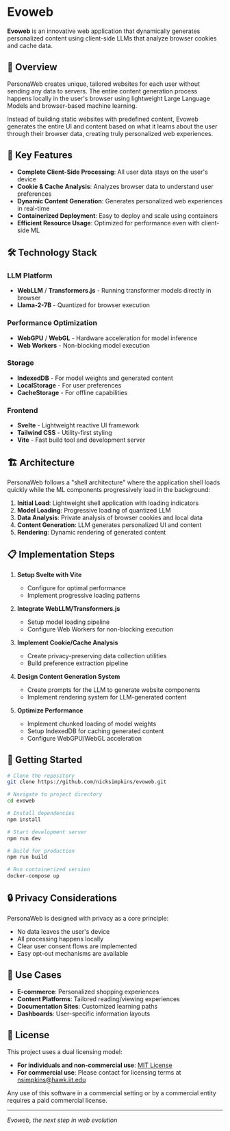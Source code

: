 # Evoweb

**Evoweb** is an innovative web application that dynamically generates personalized content using client-side LLMs that analyze browser cookies and cache data.

## 🚀 Overview

PersonaWeb creates unique, tailored websites for each user without sending any data to servers. The entire content generation process happens locally in the user's browser using lightweight Large Language Models and browser-based machine learning.

Instead of building static websites with predefined content, Evoweb generates the entire UI and content based on what it learns about the user through their browser data, creating truly personalized web experiences.

## 🔑 Key Features

- **Complete Client-Side Processing**: All user data stays on the user's device
- **Cookie & Cache Analysis**: Analyzes browser data to understand user preferences
- **Dynamic Content Generation**: Generates personalized web experiences in real-time
- **Containerized Deployment**: Easy to deploy and scale using containers
- **Efficient Resource Usage**: Optimized for performance even with client-side ML

## 🛠️ Technology Stack

### LLM Platform
- **WebLLM** / **Transformers.js** - Running transformer models directly in browser
- **Llama-2-7B** - Quantized for browser execution

### Performance Optimization
- **WebGPU** / **WebGL** - Hardware acceleration for model inference
- **Web Workers** - Non-blocking model execution

### Storage
- **IndexedDB** - For model weights and generated content
- **LocalStorage** - For user preferences
- **CacheStorage** - For offline capabilities

### Frontend
- **Svelte** - Lightweight reactive UI framework
- **Tailwind CSS** - Utility-first styling
- **Vite** - Fast build tool and development server

## 🏗️ Architecture

PersonaWeb follows a "shell architecture" where the application shell loads quickly while the ML components progressively load in the background:

1. **Initial Load**: Lightweight shell application with loading indicators
2. **Model Loading**: Progressive loading of quantized LLM
3. **Data Analysis**: Private analysis of browser cookies and local data
4. **Content Generation**: LLM generates personalized UI and content
5. **Rendering**: Dynamic rendering of generated content

## 📋 Implementation Steps

1. **Setup Svelte with Vite**
   - Configure for optimal performance
   - Implement progressive loading patterns

2. **Integrate WebLLM/Transformers.js**
   - Setup model loading pipeline
   - Configure Web Workers for non-blocking execution

3. **Implement Cookie/Cache Analysis**
   - Create privacy-preserving data collection utilities
   - Build preference extraction pipeline

4. **Design Content Generation System**
   - Create prompts for the LLM to generate website components
   - Implement rendering system for LLM-generated content

5. **Optimize Performance**
   - Implement chunked loading of model weights
   - Setup IndexedDB for caching generated content
   - Configure WebGPU/WebGL acceleration

## 🚀 Getting Started

```bash
# Clone the repository
git clone https://github.com/nicksimpkins/evoweb.git

# Navigate to project directory
cd evoweb

# Install dependencies
npm install

# Start development server
npm run dev

# Build for production
npm run build

# Run containerized version
docker-compose up
```

## 🔒 Privacy Considerations

PersonaWeb is designed with privacy as a core principle:
- No data leaves the user's device
- All processing happens locally
- Clear user consent flows are implemented
- Easy opt-out mechanisms are available

## 🧩 Use Cases

- **E-commerce**: Personalized shopping experiences
- **Content Platforms**: Tailored reading/viewing experiences
- **Documentation Sites**: Customized learning paths
- **Dashboards**: User-specific information layouts

## 📝 License

This project uses a dual licensing model:

- **For individuals and non-commercial use**: [MIT License](LICENSE-MIT.md)
- **For commercial use**: Please contact for licensing terms at nsimpkins@hawk.iit.edu

Any use of this software in a commercial setting or by a commercial entity requires a paid commercial license.

---

*Evoweb, the next step in web evolution*